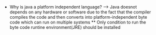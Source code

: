 * Why is java a platform independent language?
--> Java doesnot depends on any hardware or software due to the fact that 
the compiler compiles the code and then converts into platform-independent byte code
which can run on multiple systems
** Only condition to run the byte code runtine environment(JRE) should be installed
